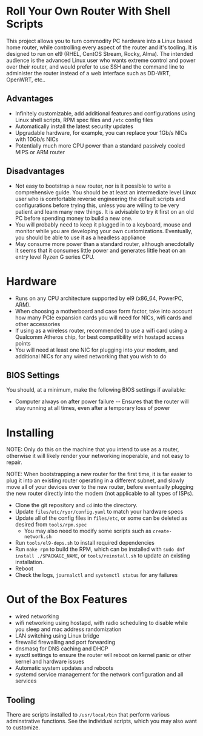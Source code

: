 # Roll Your Own Router With Shell Scripts
This project allows you to turn commodity PC hardware into a Linux based home
router, while controlling every aspect of the router and it's tooling.  It is
designed to run on el9 (RHEL, CentOS Stream, Rocky, Alma).  The intended
audience is the advanced Linux user who wants extreme control and power over
their router, and would prefer to use SSH and the command line to administer
the router instead of a web interface such as DD-WRT, OpenWRT, etc..

## Advantages
- Infinitely customizable, add additional features and configurations using
  Linux shell scripts, RPM spec files and `/etc` config files
- Automatically install the latest security updates
- Upgradable hardware, for example, you can replace your 1Gb/s NICs with
  10Gb/s NICs
- Potentially much more CPU power than a standard passively cooled MIPS or ARM
  router

## Disadvantages
- Not easy to bootstrap a new router, nor is it possible to write a
  comprehensive guide.  You should be at least an intermediate level Linux user
  who is comfortable reverse engineering the default scripts and configurations
  before trying this, unless you are willing to be very patient and learn many
  new things.  It is advisable to try it first on an old PC before spending
  money to build a new one.
- You will probably need to keep it plugged in to a keyboard, mouse and monitor
  while you are developing your own customizations.  Eventually, you should be
  able to use it as a headless appliance
- May consume more power than a standard router, although anecdotally it
  seems that it consumes little power and generates little heat on an entry
  level Ryzen G series CPU.

# Hardware
- Runs on any CPU architecture supported by el9 (x86\_64, PowerPC, ARM).
- When choosing a motherboard and case form factor, take into account how many
  PCIe expansion cards you will need for NICs, wifi cards and other accessories
- If using as a wireless router, recommended to use a wifi card using a
  Qualcomm Atheros chip, for best compatibility with hostapd access points
- You will need at least one NIC for plugging into your modem, and additional
  NICs for any wired networking that you wish to do

## BIOS Settings
You should, at a minimum, make the following BIOS settings if available:
- Computer always on after power failure -- Ensures that the router will stay
  running at all times, even after a temporary loss of power

# Installing
NOTE: Only do this on the machine that you intend to use as a router, otherwise
it will likely render your networking inoperable, and not easy to repair.

NOTE: When bootstrapping a new router for the first time, it is far easier to
plug it into an existing router operating in a different subnet, and slowly
move all of your devices over to the new router, before eventually plugging
the new router directly into the modem (not applicable to all types of ISPs).

- Clone the git repository and `cd` into the directory.
- Update `files/etc/ryor/config.yaml` to match your hardware specs
- Update all of the config files in `files/etc`, or some can be deleted as
  desired from `tools/rpm.spec`
  - You may also need to modify some scripts such as `create-network.sh`
- Run `tools/el9-deps.sh` to install required dependencies
- Run `make rpm` to build the RPM, which can be installed with
  `sudo dnf install ./$PACKAGE_NAME`, or
  `tools/reinstall.sh` to update an existing installation.
- Reboot
- Check the logs, `journalctl` and `systemctl status` for any failures

# Out of the Box Features
- wired networking
- wifi networking using hostapd, with radio scheduling to disable while
  you sleep and mac address randomization
- LAN switching using Linux bridge
- firewalld firewalling and port forwarding
- dnsmasq for DNS caching and DHCP
- sysctl settings to ensure the router will reboot on kernel panic or other
  kernel and hardware issues
- Automatic system updates and reboots
- systemd service management for the network configuration and all services

## Tooling
There are scripts installed to `/usr/local/bin` that perform various
adminstrative functions.  See the individual scripts, which you may also
want to customize.

